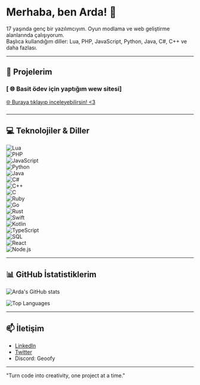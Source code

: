 # Merhaba, ben Arda! 👋

17 yaşında genç bir yazılımcıyım. Oyun modlama ve web geliştirme alanlarında çalışıyorum.  
Başlıca kullandığım diller: Lua, PHP, JavaScript, Python, Java, C#, C++ ve daha fazlası.

---

## 🚀 Projelerim

###  [ 🌐 Basit ödev için yaptığım wew sitesi] 
[🌐 Buraya tıklayıp inceleyebilirsin! <3](http://bilgisayarparcasisatan.somee.com/)

### 

---

## 💻 Teknolojiler & Diller

![Lua](https://img.shields.io/badge/Lua-2C2D72?style=for-the-badge&logo=lua&logoColor=white)  
![PHP](https://img.shields.io/badge/PHP-777BB4?style=for-the-badge&logo=php&logoColor=white)  
![JavaScript](https://img.shields.io/badge/JavaScript-F7DF1E?style=for-the-badge&logo=javascript&logoColor=black)  
![Python](https://img.shields.io/badge/Python-3776AB?style=for-the-badge&logo=python&logoColor=white)  
![Java](https://img.shields.io/badge/Java-007396?style=for-the-badge&logo=java&logoColor=white)  
![C#](https://img.shields.io/badge/C%23-239120?style=for-the-badge&logo=c-sharp&logoColor=white)  
![C++](https://img.shields.io/badge/C++-00599C?style=for-the-badge&logo=c%2b%2b&logoColor=white)  
![C](https://img.shields.io/badge/C-555555?style=for-the-badge&logo=c&logoColor=white)  
![Ruby](https://img.shields.io/badge/Ruby-CC342D?style=for-the-badge&logo=ruby&logoColor=white)  
![Go](https://img.shields.io/badge/Go-00ADD8?style=for-the-badge&logo=go&logoColor=white)  
![Rust](https://img.shields.io/badge/Rust-000000?style=for-the-badge&logo=rust&logoColor=white)  
![Swift](https://img.shields.io/badge/Swift-F05138?style=for-the-badge&logo=swift&logoColor=white)  
![Kotlin](https://img.shields.io/badge/Kotlin-0095D5?style=for-the-badge&logo=kotlin&logoColor=white)  
![TypeScript](https://img.shields.io/badge/TypeScript-3178C6?style=for-the-badge&logo=typescript&logoColor=white)  
![SQL](https://img.shields.io/badge/SQL-4479A1?style=for-the-badge&logo=postgresql&logoColor=white)  
![React](https://img.shields.io/badge/React-20232A?style=for-the-badge&logo=react&logoColor=61DAFB)  
![Node.js](https://img.shields.io/badge/Node.js-339933?style=for-the-badge&logo=nodedotjs&logoColor=white)

---

## 📊 GitHub İstatistiklerim


![Arda's GitHub stats](https://github-readme-stats.vercel.app/api?username=Arda0&show_icons=true&theme=radical)

![Top Languages](https://github-readme-stats.vercel.app/api/top-langs/?username=Arda0&layout=compact&theme=radical)

---

## 📫 İletişim

- [LinkedIn](Soon)  
- [Twitter](Soon!)  
- Discord: Geoofy

---

"Turn code into creativity, one project at a time."
